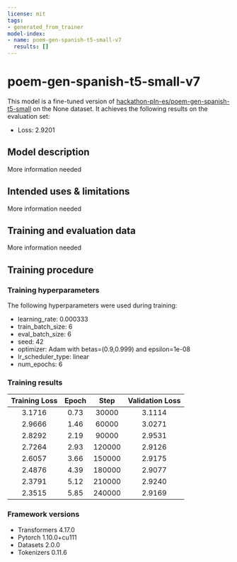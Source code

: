 ```yaml
---
license: mit
tags:
- generated_from_trainer
model-index:
- name: poem-gen-spanish-t5-small-v7
  results: []
---
```


<!-- This model card has been generated automatically according to the information the Trainer had access to. You
should probably proofread and complete it, then remove this comment. -->

# poem-gen-spanish-t5-small-v7

This model is a fine-tuned version of [hackathon-pln-es/poem-gen-spanish-t5-small](https://huggingface.co/hackathon-pln-es/poem-gen-spanish-t5-small) on the None dataset.
It achieves the following results on the evaluation set:
- Loss: 2.9201

## Model description

More information needed

## Intended uses & limitations

More information needed

## Training and evaluation data

More information needed

## Training procedure

### Training hyperparameters

The following hyperparameters were used during training:
- learning_rate: 0.000333
- train_batch_size: 6
- eval_batch_size: 6
- seed: 42
- optimizer: Adam with betas=(0.9,0.999) and epsilon=1e-08
- lr_scheduler_type: linear
- num_epochs: 6

### Training results

| Training Loss | Epoch | Step   | Validation Loss |
|:-------------:|:-----:|:------:|:---------------:|
| 3.1716        | 0.73  | 30000  | 3.1114          |
| 2.9666        | 1.46  | 60000  | 3.0271          |
| 2.8292        | 2.19  | 90000  | 2.9531          |
| 2.7264        | 2.93  | 120000 | 2.9126          |
| 2.6057        | 3.66  | 150000 | 2.9175          |
| 2.4876        | 4.39  | 180000 | 2.9077          |
| 2.3791        | 5.12  | 210000 | 2.9240          |
| 2.3515        | 5.85  | 240000 | 2.9169          |


### Framework versions

- Transformers 4.17.0
- Pytorch 1.10.0+cu111
- Datasets 2.0.0
- Tokenizers 0.11.6
